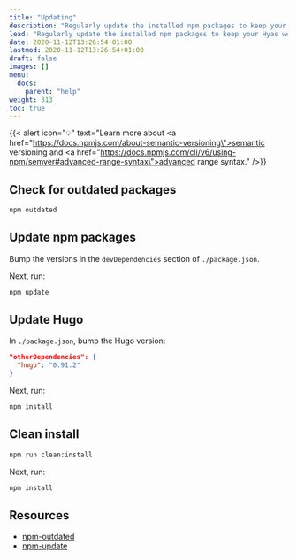 ```yaml
---
title: "Updating"
description: "Regularly update the installed npm packages to keep your Hyas website stable, usable, and secure."
lead: "Regularly update the installed npm packages to keep your Hyas website stable, usable, and secure."
date: 2020-11-12T13:26:54+01:00
lastmod: 2020-11-12T13:26:54+01:00
draft: false
images: []
menu:
  docs:
    parent: "help"
weight: 313
toc: true
---
```


{{< alert icon="💡" text="Learn more about <a href=\"https://docs.npmjs.com/about-semantic-versioning\">semantic versioning</a> and <a href=\"https://docs.npmjs.com/cli/v6/using-npm/semver#advanced-range-syntax\">advanced range syntax</a>." />}}

## Check for outdated packages

```bash
npm outdated
```

## Update npm packages

Bump the versions in the `devDependencies` section of `./package.json`.

Next, run:

```bash
npm update
```

## Update Hugo

In `./package.json`, bump the Hugo version:

```json
"otherDependencies": {
  "hugo": "0.91.2"
}
```

Next, run:

```bash
npm install
```

## Clean install

```bash
npm run clean:install
```

Next, run:

```bash
npm install
```

## Resources

- [npm-outdated](https://docs.npmjs.com/cli/v6/commands/npm-outdated)
- [npm-update](https://docs.npmjs.com/cli/v6/commands/npm-update)
